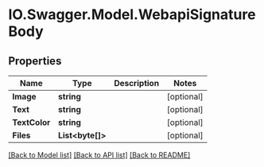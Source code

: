 # IO.Swagger.Model.WebapiSignatureBody
## Properties

Name | Type | Description | Notes
------------ | ------------- | ------------- | -------------
**Image** | **string** |  | [optional] 
**Text** | **string** |  | [optional] 
**TextColor** | **string** |  | [optional] 
**Files** | **List&lt;byte[]&gt;** |  | [optional] 

[[Back to Model list]](../README.md#documentation-for-models) [[Back to API list]](../README.md#documentation-for-api-endpoints) [[Back to README]](../README.md)

